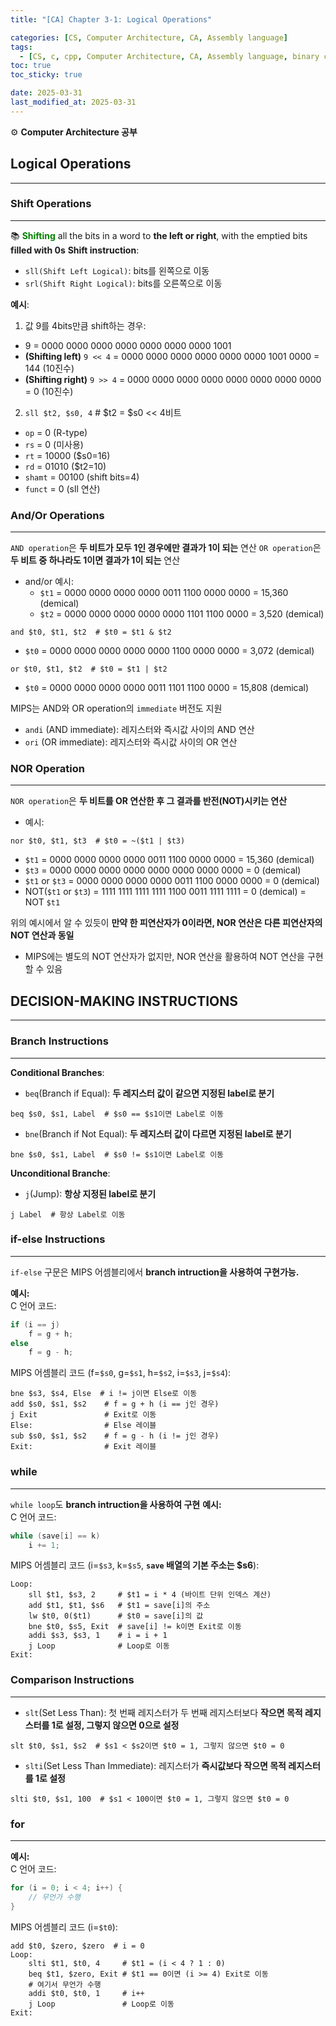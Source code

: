 ```yaml
---
title: "[CA] Chapter 3-1: Logical Operations"

categories: [CS, Computer Architecture, CA, Assembly language]
tags:
  - [CS, c, cpp, Computer Architecture, CA, Assembly language, binary code]
toc: true
toc_sticky: true

date: 2025-03-31
last_modified_at: 2025-03-31
---
```

⚙ **Computer Architecture 공부**

## Logical Operations
---
### Shift Operations
---
📚 **<span style="color: #008000">Shifting</span>** all the bits in a word to **the left or right**, with the emptied bits **filled with 0s**
**Shift instruction**:
* `sll(Shift Left Logical)`: bits를 왼쪽으로 이동
* `srl(Shift Right Logical)`: bits를 오른쪽으로 이동

**예시**:
1. 값 9를 4bits만큼 shift하는 경우:

* 9 = 0000 0000 0000 0000 0000 0000 0000 1001
* **(Shifting left)** `9 << 4` = 0000 0000 0000 0000 0000 0000 1001 0000 = 144 (10진수)
* **(Shifting right)** `9 >> 4` = 0000 0000 0000 0000 0000 0000 0000 0000  = 0 (10진수)

2. `sll $t2, $s0, 4`  # $t2 = $s0 << 4비트
* `op` = 0 (R-type)
* `rs` = 0 (미사용)
* `rt` = 10000 ($s0=16)
* `rd` = 01010 ($t2=10)
* `shamt` = 00100 (shift bits=4)
* `funct` = 0 (sll 연산)

### And/Or Operations
---
`AND operation`은 **두 비트가 모두 1인 경우에만 결과가 1이 되는** 연산
`OR operation`은 **두 비트 중 하나라도 1이면 결과가 1이 되는** 연산

* and/or 예시:
  * `$t1` = 0000 0000 0000 0000 0011 1100 0000 0000 = 15,360 (demical)
  * `$t2` = 0000 0000 0000 0000 0000 1101 1100 0000 = 3,520 (demical)

```
and $t0, $t1, $t2  # $t0 = $t1 & $t2
```  
* `$t0` = 0000 0000 0000 0000 0000 1100 0000 0000 = 3,072 (demical)

```
or $t0, $t1, $t2  # $t0 = $t1 | $t2
```
* `$t0` = 0000 0000 0000 0000 0011 1101 1100 0000 = 15,808 (demical)

MIPS는 AND와 OR operation의 `immediate` 버전도 지원
* `andi` (AND immediate): 레지스터와 즉시값 사이의 AND 연산
* `ori` (OR immediate): 레지스터와 즉시값 사이의 OR 연산

### NOR Operation
---
`NOR operation`은 **두 비트를 OR 연산한 후 그 결과를 반전(NOT)시키는 연산**

* 예시:
```
nor $t0, $t1, $t3  # $t0 = ~($t1 | $t3)
```
* `$t1` = 0000 0000 0000 0000 0011 1100 0000 0000 = 15,360 (demical)
* `$t3` = 0000 0000 0000 0000 0000 0000 0000 0000 = 0 (demical)
* `$t1` or `$t3` = 0000 0000 0000 0000 0011 1100 0000 0000 = 0 (demical)
* NOT(`$t1` or `$t3`) = 1111 1111 1111 1111 1100 0011 1111 1111 = 0 (demical) = NOT `$t1`

위의 예시에서 알 수 있듯이 **만약 한 피연산자가 0이라면, NOR 연산은 다른 피연산자의 NOT 연산과 동일**
  * MIPS에는 별도의 NOT 연산자가 없지만, NOR 연산을 활용하여 NOT 연산을 구현할 수 있음

## DECISION-MAKING INSTRUCTIONS
---
### Branch Instructions
---
__**Conditional Branches**__:  
* `beq`(Branch if Equal): **두 레지스터 값이 같으면 지정된 label로 분기**
```
beq $s0, $s1, Label  # $s0 == $s1이면 Label로 이동
```

* `bne`(Branch if Not Equal): **두 레지스터 값이 다르면 지정된 label로 분기**
```
bne $s0, $s1, Label  # $s0 != $s1이면 Label로 이동
```

__**Unconditional Branche**__:  
* `j`(Jump): **항상 지정된 label로 분기**
```
j Label  # 항상 Label로 이동
```

### if-else Instructions
---
`if-else` 구문은 MIPS 어셈블리에서 **branch intruction을 사용하여 구현가능.**

**__예시__:**  
C 언어 코드:
```c
if (i == j)
    f = g + h;
else
    f = g - h;
```

MIPS 어셈블리 코드 (f=`$s0`, g=`$s1`, h=`$s2`, i=`$s3`, j=`$s4`):
```
bne $s3, $s4, Else  # i != j이면 Else로 이동
add $s0, $s1, $s2    # f = g + h (i == j인 경우)
j Exit               # Exit로 이동
Else:                # Else 레이블
sub $s0, $s1, $s2    # f = g - h (i != j인 경우)
Exit:                # Exit 레이블
```

### while
---
`while loop`도 **branch intruction을 사용하여 구현**
**__예시__:**  
C 언어 코드:
```c
while (save[i] == k)
    i += 1;
```

MIPS 어셈블리 코드 (i=`$s3`, k=`$s5`, **`save` 배열의 기본 주소는 $s6**):
```
Loop:
    sll $t1, $s3, 2     # $t1 = i * 4 (바이트 단위 인덱스 계산)
    add $t1, $t1, $s6   # $t1 = save[i]의 주소
    lw $t0, 0($t1)      # $t0 = save[i]의 값
    bne $t0, $s5, Exit  # save[i] != k이면 Exit로 이동
    addi $s3, $s3, 1    # i = i + 1
    j Loop              # Loop로 이동
Exit:
```

### Comparison Instructions
---
* `slt`(Set Less Than): 첫 번째 레지스터가 두 번째 레지스터보다 **작으면 목적 레지스터를 1로 설정, 그렇지 않으면 0으로 설정**
```
slt $t0, $s1, $s2  # $s1 < $s2이면 $t0 = 1, 그렇지 않으면 $t0 = 0
```
* `slti`(Set Less Than Immediate): 레지스터가 **즉시값보다 작으면 목적 레지스터를 1로 설정**
```
slti $t0, $s1, 100  # $s1 < 100이면 $t0 = 1, 그렇지 않으면 $t0 = 0
```

### for
---
**__예시__:**  
C 언어 코드:
```c
for (i = 0; i < 4; i++) {
    // 무언가 수행
}
```

MIPS 어셈블리 코드 (i=`$t0`):
```
add $t0, $zero, $zero  # i = 0
Loop:
    slti $t1, $t0, 4     # $t1 = (i < 4 ? 1 : 0)
    beq $t1, $zero, Exit # $t1 == 0이면 (i >= 4) Exit로 이동
    # 여기서 무언가 수행
    addi $t0, $t0, 1     # i++
    j Loop               # Loop로 이동
Exit:
```